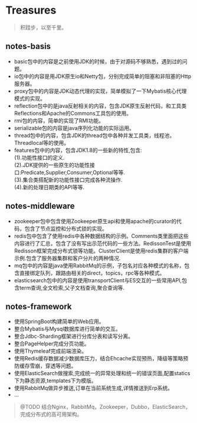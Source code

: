 # Treasures
> 积跬步，以至千里。
## notes-basis
  * basic包中的内容是之前使用JDK的时候，由于对源码不够熟悉，遇到过的问题。
  * io包中的内容是用JDK原生io和Netty包，分别完成简单的阻塞和非阻塞的Http服务器。
  * proxy包中的内容是JDK动态代理的实现，简单模拟了一下Mybatis核心代理模式的实现。
  * reflection包中的是java反射相关的内容，包含JDK原生反射代码，和工具类Reflections和Apache的Commons工具包的使用。
  * rmi包的内容，简单的实现了RMI功能。
  * serializable包的内容是java序列化功能的实际运用。
  * thread包中的内容，包含JDK的thread包中各种并发工具类，线程池，Threadlocal等的使用。
  * features包中的内容，包含JDK1.8的一些新的特性,包含:  
    (1).功能性接口的定义.  
    (2).JDK提供的一些原生的功能性接口:Predicate,Supplier,Consumer,Optional等等.  
    (3).集合类搭配新的功能性接口完成各种流操作.  
    (4).新的处理日期类的API等等.  
  
## notes-middleware
 * zookeeper包中包含使用Zookeeper原生api和使用apache的curator的代码，包含了节点监控和分布式锁的实现。
 * redis包中包含了使用redis中各种数据结构的示例。Comments类里面把这些内容进行了汇总，包含了没有写出示范代码的一些方法。RedissonTest是使用Redisson框架完成分布式锁等功能。ClusterClient是使用redis集群的客户端示例.包含了服务器集群和客户分片的两种情况.
 * mq包中的内容是java使用RabbitMq的示例，子包名对应各种模式的名称，包含直接绑定队列，跟路由相关的direct，topics，rpc等各种模式。
 * elasticsearch包中的内容是使用transportClient与ES交互的一些常用API,包含term查询,全文检索,父子文档查询,聚合查询等.
  
## notes-framework
  * 使用SpringBoot构建简单的Web应用。
  * 整合Mybatis与Mysql数据库进行简单的交互。
  * 整合Jdbc-Sharding框架进行分库分表和读写分离。
  * 整合PageHelper完成分页功能。
  * 使用Thymeleaf完成前端渲染。
  * 使用Redis缓存数据减少数据库压力，结合Ehcache实现预热，降级等策略预防缓存雪崩，穿透等问题。
  * 使用ElasticSearch做搜索,完成统一的异常处理和统一的错误页面,配置statics下为静态资源,templates下为模版。
  * 使用RabbitMq做异步推送,订单在当前系统生成,详情推送到Erp系统。
  * ...
  > @TODO 结合Nginx，RabbitMq，Zookeeper，Dubbo，ElasticSearch，完成分布式的高可用架构。


